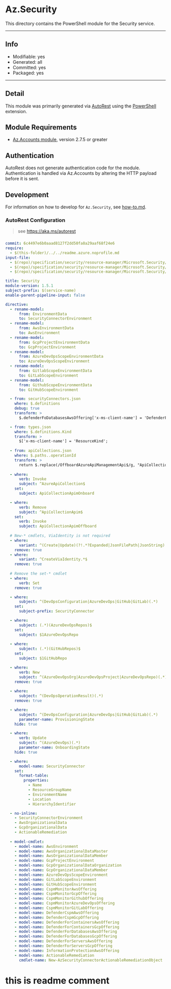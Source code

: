 <!-- region Generated -->
# Az.Security
This directory contains the PowerShell module for the Security service.

---
## Info
- Modifiable: yes
- Generated: all
- Committed: yes
- Packaged: yes

---
## Detail
This module was primarily generated via [AutoRest](https://github.com/Azure/autorest) using the [PowerShell](https://github.com/Azure/autorest.powershell) extension.

## Module Requirements
- [Az.Accounts module](https://www.powershellgallery.com/packages/Az.Accounts/), version 2.7.5 or greater

## Authentication
AutoRest does not generate authentication code for the module. Authentication is handled via Az.Accounts by altering the HTTP payload before it is sent.

## Development
For information on how to develop for `Az.Security`, see [how-to.md](how-to.md).
<!-- endregion -->

### AutoRest Configuration
> see https://aka.ms/autorest

###
``` yaml
commit: 6c4497e6b0aaad8127f2dd50fa8a29aaf68f24e6
require:
  - $(this-folder)/../../readme.azure.noprofile.md
input-file:
  - $(repo)/specification/security/resource-manager/Microsoft.Security/preview/2023-10-01-preview/securityConnectors.json
  - $(repo)/specification/security/resource-manager/Microsoft.Security/preview/2023-09-01-preview/securityConnectorsDevOps.json
  - $(repo)/specification/security/resource-manager/Microsoft.Security/stable/2023-11-15/apiCollections.json

title: Security
module-version: 1.5.1
subject-prefix: $(service-name)
enable-parent-pipeline-input: false

directive:
  - rename-model:
      from: EnvironmentData
      to: SecurityConnectorEnvironment
  - rename-model:
      from: AwsEnvironmentData
      to: AwsEnvironment
  - rename-model:
      from: GcpProjectEnvironmentData
      to: GcpProjectEnvironment
  - rename-model:
      from: AzureDevOpsScopeEnvironmentData
      to: AzureDevOpsScopeEnvironment
  - rename-model:
      from: GitlabScopeEnvironmentData
      to: GitLabScopeEnvironment
  - rename-model:
      from: GithubScopeEnvironmentData
      to: GitHubScopeEnvironment

  - from: securityConnectors.json
    where: $.definitions
    debug: true
    transform: >
      $.defenderFoDatabasesAwsOffering['x-ms-client-name'] = 'DefenderForDatabasesAwsOffering'

  - from: types.json
    where: $.definitions.Kind
    transform: >
      $['x-ms-client-name'] = 'ResourceKind';
  
  - from: apiCollections.json
    where: $.paths..operationId
    transform: >
      return $.replace(/OffboardAzureApiManagementApi$/g, "ApiCollectionAPIM_Delete")
  
  - where:
      verb: Invoke
      subject: ^AzureApiCollection$
    set:
      subject: ApiCollectionApimOnboard

  - where:
      verb: Remove
      subject: ^ApiCollectionApim$
    set:
      verb: Invoke
      subject: ApiCollectionApimOffboard
  
  # New-* cmdlets, ViaIdentity is not required
  - where:
      variant: ^(Create|Update)(?!.*?Expanded|JsonFilePath|JsonString)
    remove: true
  - where:
      variant: ^CreateViaIdentity.*$
    remove: true
  
  # Remove the set-* cmdlet
  - where:
      verb: Set
    remove: true

  - where:
      subject: ^(DevOpsConfiguration|AzureDevOps|GitHub|GitLab)(.*)
    set:
      subject-prefix: SecurityConnector

  - where:
      subject: (.*)(AzureDevOpsRepos)$
    set:
      subject: $1AzureDevOpsRepo
  
  - where:
      subject: (.*)(GitHubRepos)$
    set:
      subject: $1GitHubRepo

  - where:
      verb: New
      subject: ^(AzureDevOpsOrg|AzureDevOpsProject|AzureDevOpsRepo)(.*)
    remove: true
  
  - where:
      subject: ^(DevOpsOperationResult)(.*)
    remove: true

  - where:
      subject: ^(DevOpsConfiguration|AzureDevOps|GitHub|GitLab)(.*)
      parameter-name: ProvisioningState
    hide: true

  - where:
      verb: Update
      subject: ^(AzureDevOps)(.*)
      parameter-name: OnboardingState
    hide: true

  - where:
      model-name: SecurityConnector
    set:
      format-table:
        properties:
          - Name
          - ResourceGroupName
          - EnvironmentName
          - Location
          - HierarchyIdentifier

  - no-inline:
    - SecurityConnectorEnvironment
    - AwsOrganizationalData
    - GcpOrganizationalData
    - ActionableRemediation
  
  - model-cmdlet:
    - model-name: AwsEnvironment
    - model-name: AwsOrganizationalDataMaster
    - model-name: AwsOrganizationalDataMember
    - model-name: GcpProjectEnvironment
    - model-name: GcpOrganizationalDataOrganization
    - model-name: GcpOrganizationalDataMember
    - model-name: AzureDevOpsScopeEnvironment
    - model-name: GitLabScopeEnvironment
    - model-name: GitHubScopeEnvironment
    - model-name: CspmMonitorAwsOffering
    - model-name: CspmMonitorGcpOffering
    - model-name: CspmMonitorGithubOffering
    - model-name: CspmMonitorAzureDevOpsOffering
    - model-name: CspmMonitorGitLabOffering
    - model-name: DefenderCspmAwsOffering
    - model-name: DefenderCspmGcpOffering
    - model-name: DefenderForContainersAwsOffering
    - model-name: DefenderForContainersGcpOffering
    - model-name: DefenderForDatabasesAwsOffering
    - model-name: DefenderForDatabasesGcpOffering
    - model-name: DefenderForServersAwsOffering
    - model-name: DefenderForServersGcpOffering
    - model-name: InformationProtectionAwsOffering
    - model-name: ActionableRemediation
      cmdlet-name: New-AzSecurityConnectorActionableRemediationObject
```

# this is readme comment
